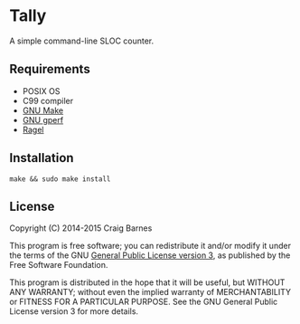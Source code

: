Tally
=====

A simple command-line SLOC counter.

Requirements
------------

* POSIX OS
* C99 compiler
* [GNU Make]
* [GNU gperf]
* [Ragel]

Installation
------------

    make && sudo make install

License
-------

Copyright (C) 2014-2015 Craig Barnes

This program is free software; you can redistribute it and/or modify it
under the terms of the GNU [General Public License version 3], as published
by the Free Software Foundation.

This program is distributed in the hope that it will be useful, but
WITHOUT ANY WARRANTY; without even the implied warranty of
MERCHANTABILITY or FITNESS FOR A PARTICULAR PURPOSE. See the GNU General
Public License version 3 for more details.


[General Public License version 3]: http://www.gnu.org/licenses/gpl-3.0.html
[GNU Make]: https://www.gnu.org/software/make/
[GNU gperf]: https://www.gnu.org/software/gperf/
[Ragel]: http://www.colm.net/open-source/ragel/
